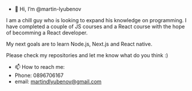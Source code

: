- 👋 Hi, I’m @martin-lyubenov

I am a chill guy who is looking to expand his knowledge on programming. I have completed a couple of JS courses and a React course with the hope of becomming a React developer. 

My next goals are to learn Node.js, Next.js and React native. 

Please check my repositories and let me know what do you think :)

- 📫 How to reach me: 
- Phone: 0896706167
- email: martindlyubenov@gmail.com

<!---
martin-lyubenov/martin-lyubenov is a ✨ special ✨ repository because its `README.md` (this file) appears on your GitHub profile.
You can click the Preview link to take a look at your changes.
--->
